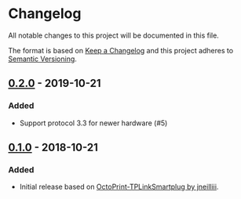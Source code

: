 # Changelog
All notable changes to this project will be documented in this file.

The format is based on [Keep a Changelog](http://keepachangelog.com/en/1.0.0/)
and this project adheres to [Semantic Versioning](http://semver.org/spec/v2.0.0.html).

## [0.2.0] - 2019-10-21
### Added
- Support protocol 3.3 for newer hardware (#5)

## [0.1.0] - 2018-10-21
### Added
- Initial release based on [OctoPrint-TPLinkSmartplug by jneilliii](https://github.com/jneilliii/OctoPrint-TPLinkSmartplug).

[0.1.0]: https://github.com/ziirish/OctoPrint-TuyaSmartplug/tree/0.1.0
[0.2.0]: https://github.com/ziirish/OctoPrint-TuyaSmartplug/tree/0.2.0
